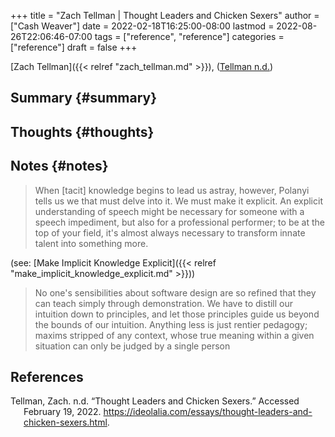 +++
title = "Zach Tellman | Thought Leaders and Chicken Sexers"
author = ["Cash Weaver"]
date = 2022-02-18T16:25:00-08:00
lastmod = 2022-08-26T22:06:46-07:00
tags = ["reference", "reference"]
categories = ["reference"]
draft = false
+++

[Zach Tellman]({{< relref "zach_tellman.md" >}}), (<a href="#citeproc_bib_item_1">Tellman n.d.</a>)


## Summary {#summary}


## Thoughts {#thoughts}


## Notes {#notes}

> When [tacit] knowledge begins to lead us astray, however, Polanyi tells us we that must delve into it. We must make it explicit. An explicit understanding of speech might be necessary for someone with a speech impediment, but also for a professional performer; to be at the top of your field, it's almost always necessary to transform innate talent into something more.

(see: [Make Implicit Knowledge Explicit]({{< relref "make_implicit_knowledge_explicit.md" >}}))

> No one's sensibilities about software design are so refined that they can teach simply through demonstration. We have to distill our intuition down to principles, and let those principles guide us beyond the bounds of our intuition. Anything less is just rentier pedagogy; maxims stripped of any context, whose true meaning within a given situation can only be judged by a single person

## References

<style>.csl-entry{text-indent: -1.5em; margin-left: 1.5em;}</style><div class="csl-bib-body">
  <div class="csl-entry"><a id="citeproc_bib_item_1"></a>Tellman, Zach. n.d. “Thought Leaders and Chicken Sexers.” Accessed February 19, 2022. <a href="https://ideolalia.com/essays/thought-leaders-and-chicken-sexers.html">https://ideolalia.com/essays/thought-leaders-and-chicken-sexers.html</a>.</div>
</div>
